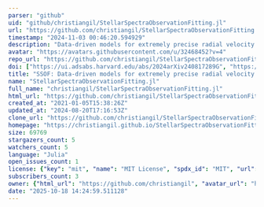 ```yaml
---
parser: "github"
uid: "github/christiangil/StellarSpectraObservationFitting.jl"
url: "https://github.com/christiangil/StellarSpectraObservationFitting.jl"
timestamp: "2024-11-03 00:46:20.594929"
description: "Data-driven models for extremely precise radial velocity  (EPRV) spectra"
avatar: "https://avatars.githubusercontent.com/u/32468452?v=4"
repo_url: "https://github.com/christiangil/StellarSpectraObservationFitting.jl"
doi: ["https://ui.adsabs.harvard.edu/abs/2024arXiv240817289G", "https://ui.adsabs.harvard.edu/abs/2024ascl.soft10017G/abstract"]
title: "SSOF: Data-driven models for extremely precise radial velocity (EPRV) spectra"
name: "StellarSpectraObservationFitting.jl"
full_name: "christiangil/StellarSpectraObservationFitting.jl"
html_url: "https://github.com/christiangil/StellarSpectraObservationFitting.jl"
created_at: "2021-01-05T15:38:26Z"
updated_at: "2024-08-20T17:16:53Z"
clone_url: "https://github.com/christiangil/StellarSpectraObservationFitting.jl.git"
homepage: "https://christiangil.github.io/StellarSpectraObservationFitting.jl/"
size: 69769
stargazers_count: 5
watchers_count: 5
language: "Julia"
open_issues_count: 1
license: {"key": "mit", "name": "MIT License", "spdx_id": "MIT", "url": "https://api.github.com/licenses/mit", "node_id": "MDc6TGljZW5zZTEz"}
subscribers_count: 3
owner: {"html_url": "https://github.com/christiangil", "avatar_url": "https://avatars.githubusercontent.com/u/32468452?v=4", "login": "christiangil", "type": "User"}
date: "2025-10-18 14:24:59.511128"
---
```


